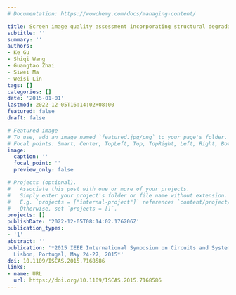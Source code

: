```yaml
---
# Documentation: https://wowchemy.com/docs/managing-content/

title: Screen image quality assessment incorporating structural degradation measurement
subtitle: ''
summary: ''
authors:
- Ke Gu
- Shiqi Wang
- Guangtao Zhai
- Siwei Ma
- Weisi Lin
tags: []
categories: []
date: '2015-01-01'
lastmod: 2022-12-05T16:14:02+08:00
featured: false
draft: false

# Featured image
# To use, add an image named `featured.jpg/png` to your page's folder.
# Focal points: Smart, Center, TopLeft, Top, TopRight, Left, Right, BottomLeft, Bottom, BottomRight.
image:
  caption: ''
  focal_point: ''
  preview_only: false

# Projects (optional).
#   Associate this post with one or more of your projects.
#   Simply enter your project's folder or file name without extension.
#   E.g. `projects = ["internal-project"]` references `content/project/deep-learning/index.md`.
#   Otherwise, set `projects = []`.
projects: []
publishDate: '2022-12-05T08:14:02.176206Z'
publication_types:
- '1'
abstract: ''
publication: '*2015 IEEE International Symposium on Circuits and Systems, ISCAS 2015,
  Lisbon, Portugal, May 24-27, 2015*'
doi: 10.1109/ISCAS.2015.7168586
links:
- name: URL
  url: https://doi.org/10.1109/ISCAS.2015.7168586
---
```

